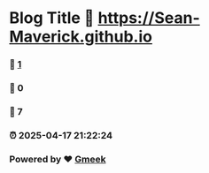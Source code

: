 # Blog Title :link: https://Sean-Maverick.github.io 
### :page_facing_up: [1](https://Sean-Maverick.github.io/tag.html) 
### :speech_balloon: 0 
### :hibiscus: 7 
### :alarm_clock: 2025-04-17 21:22:24 
### Powered by :heart: [Gmeek](https://github.com/Meekdai/Gmeek)
